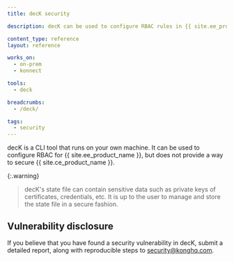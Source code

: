 ```yaml
---
title: decK security

description: decK can be used to configure RBAC rules in {{ site.ee_product_name }}

content_type: reference
layout: reference

works_on:
  - on-prem
  - konnect

tools:
  - deck

breadcrumbs:
  - /deck/

tags:
  - security
---
```


decK is a CLI tool that runs on your own machine. It can be used to configure RBAC for {{ site.ee_product_name }}, but does not provide a way to secure {{ site.ce_product_name }}.

{:.warning}
> decK's state file can contain sensitive data such as private keys of certificates, credentials, etc. It is up to the user to manage and store the state file in a secure fashion.

## Vulnerability disclosure

If you believe that you have found a security vulnerability in decK, submit a detailed report, along with reproducible steps to [security@konghq.com](mailto:security@konghq.com).
